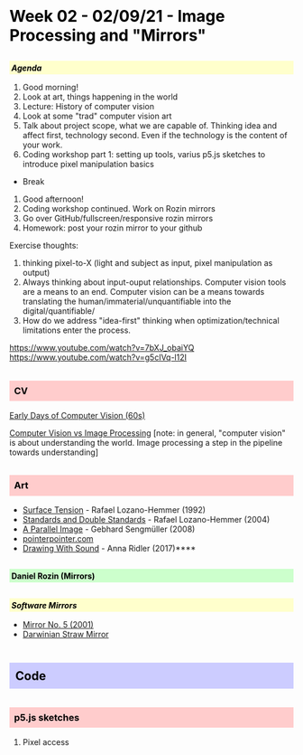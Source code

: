 <style>
  img {
    margin-top: 1em;
    max-width: 700px;
  }

  img + em {
    display: inline-block;
    font-size: .9rem;
    font-weight: 600;
    margin-bottom: 2em;
  }

  h1, h2, h3, h4, h5, h6 {
    color: black;
    margin-top: 2em;
    margin-bottom: 1em;
  }

  h2 {
    background: #ccf;
    padding: .5em;
  }

  h3 {
    background: #fcc;
    padding: .5em;
  }

  h4 {
    background: #cfc;
    padding: .25em;
  }

  h5 {
    background: #ffc;
    padding: .25em;
  }
</style>

# Week 02 - 02/09/21 - Image Processing and "Mirrors"

##### Agenda
1. Good morning!
2. Look at art, things happening in the world
3. Lecture: History of computer vision
4. Look at some "trad" computer vision art
5. Talk about project scope, what we are capable of. Thinking idea and affect first, technology second. Even if the technology is the content of your work.
6. Coding workshop part 1: setting up tools, varius p5.js sketches to introduce pixel manipulation basics
- Break
1. Good afternoon!
2. Coding workshop continued. Work on Rozin mirrors
3. Go over GitHub/fullscreen/responsive rozin mirrors
4. Homework: post your rozin mirror to your github

Exercise thoughts:
1. thinking pixel-to-X (light and subject as input, pixel manipulation as output)
2. Always thinking about input-ouput relationships. Computer vision tools are a means to an end. Computer vision can be a means towards translating the human/immaterial/unquantifiable into the digital/quantifiable/
3. How do we address "idea-first" thinking when optimization/technical limitations enter the process.

https://www.youtube.com/watch?v=7bXJ_obaiYQ
https://www.youtube.com/watch?v=g5cIVq-l12I

### CV
[Early Days of Computer Vision (60s)](https://www.youtube.com/watch?v=gaQi26FbK4k)

[Computer Vision vs Image Processing](https://www.youtube.com/watch?v=9-8Js62wzQs) [note: in general, "computer vision" is about understanding the world. Image processing a step in the pipeline towards understanding]

### Art
- [Surface Tension](https://www.lozano-hemmer.com/surface_tension.php) - Rafael Lozano-Hemmer (1992)
- [Standards and Double Standards](https://www.lozano-hemmer.com/standards_and_double_standards.php) - Rafael Lozano-Hemmer (2004)
- [A Parallel Image](https://www.youtube.com/watch?v=g5cIVq-l12I) - Gebhard Sengmüller (2008)
- [pointerpointer.com](https://pointerpointer.com/)
- [Drawing With Sound](https://annaridler.com/drawing-with-sound) - Anna Ridler (2017)****

#### Daniel Rozin (Mirrors)

##### Software Mirrors
* [Mirror No. 5 (2001)](https://vimeo.com/32462252)
* [Darwinian Straw Mirror](https://vimeo.com/129686860)


## Code
### p5.js sketches
1. Pixel access